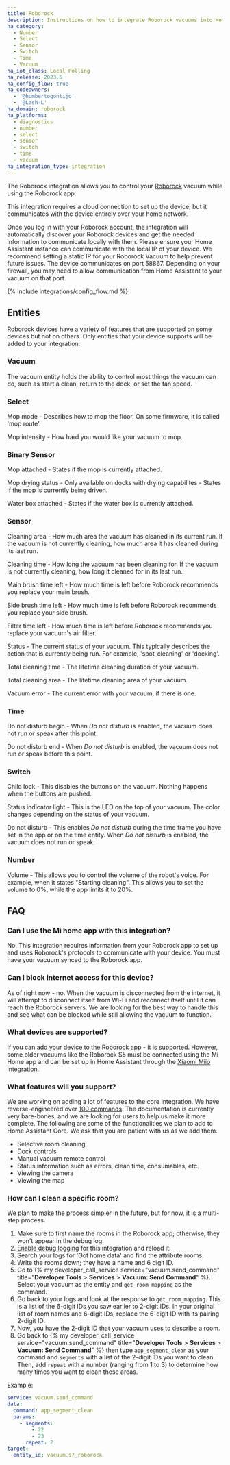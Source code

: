 ```yaml
---
title: Roborock
description: Instructions on how to integrate Roborock vacuums into Home Assistant
ha_category:
  - Number
  - Select
  - Sensor
  - Switch
  - Time
  - Vacuum
ha_iot_class: Local Polling
ha_release: 2023.5
ha_config_flow: true
ha_codeowners:
  - '@humbertogontijo'
  - '@Lash-L'
ha_domain: roborock
ha_platforms:
  - diagnostics
  - number
  - select
  - sensor
  - switch
  - time
  - vacuum
ha_integration_type: integration
---
```


The Roborock integration allows you to control your [Roborock](https://us.roborock.com/pages/robot-vacuum-cleaner) vacuum while using the Roborock app.

This integration requires a cloud connection to set up the device, but it communicates with the device entirely over your home network.

Once you log in with your Roborock account, the integration will automatically discover your Roborock devices and get the needed information to communicate locally with them. Please ensure your Home Assistant instance can communicate with the local IP of your device. We recommend setting a static IP for your Roborock Vacuum to help prevent future issues. The device communicates on port 58867. Depending on your firewall, you may need to allow communication from Home Assistant to your vacuum on that port.

{% include integrations/config_flow.md %}


## Entities

Roborock devices have a variety of features that are supported on some devices but not on others. Only entities that your device supports will be added to your integration.

### Vacuum

The vacuum entity holds the ability to control most things the vacuum can do, such as start a clean, return to the dock, or set the fan speed.

### Select

Mop mode - Describes how to mop the floor. On some firmware, it is called 'mop route'.

Mop intensity - How hard you would like your vacuum to mop.

### Binary Sensor

Mop attached - States if the mop is currently attached.

Mop drying status - Only available on docks with drying capabilites - States if the mop is currently being driven.

Water box attached - States if the water box is currently attached.


### Sensor

Cleaning area - How much area the vacuum has cleaned in its current run.  If the vacuum is not currently cleaning, how much area it has cleaned during its last run.

Cleaning time - How long the vacuum has been cleaning for. If the vacuum is not currently cleaning, how long it cleaned for in its last run.

Main brush time left - How much time is left before Roborock recommends you replace your main brush.

Side brush time left - How much time is left before Roborock recommends you replace your side brush.

Filter time left - How much time is left before Roborock recommends you replace your vacuum's air filter.

Status - The current status of your vacuum. This typically describes the action that is currently being run. For example, 'spot_cleaning' or 'docking'.

Total cleaning time - The lifetime cleaning duration of your vacuum.

Total cleaning area - The lifetime cleaning area of your vacuum.

Vacuum error - The current error with your vacuum, if there is one.

### Time

Do not disturb begin - When _Do not disturb_ is enabled, the vacuum does not run or speak after this point.

Do not disturb end - When _Do not disturb_ is enabled, the vacuum does not run or speak before this point.

### Switch

Child lock - This disables the buttons on the vacuum. Nothing happens when the buttons are pushed.

Status indicator light - This is the LED on the top of your vacuum. The color changes depending on the status of your vacuum.

Do not disturb - This enables _Do not disturb_ during the time frame you have set in the app or on the time entity. When _Do not disturb_ is enabled, the vacuum does not run or speak.

### Number

Volume - This allows you to control the volume of the robot's voice. For example, when it states "Starting cleaning". This allows you to set the volume to 0%, while the app limits it to 20%.


## FAQ

### Can I use the Mi home app with this integration?
No. This integration requires information from your Roborock app to set up and uses Roborock's protocols to communicate with your device. You must have your vacuum synced to the Roborock app.

### Can I block internet access for this device?
As of right now - no. When the vacuum is disconnected from the internet, it will attempt to disconnect itself from Wi-Fi and reconnect itself until it can reach the Roborock servers. We are looking for the best way to handle this and see what can be blocked while still allowing the vacuum to function. 

### What devices are supported?
If you can add your device to the Roborock app - it is supported. However, some older vacuums like the Roborock S5 must be connected using the Mi Home app and can be set up in Home Assistant through the [Xiaomi Miio](/integrations/xiaomi_miio/) integration.

### What features will you support?
We are working on adding a lot of features to the core integration. We have reverse-engineered over [100 commands](https://python-roborock.readthedocs.io/en/latest/api_commands.html). The documentation is currently very bare-bones, and we are looking for users to help us make it more complete. The following are some of the functionalities we plan to add to Home Assistant Core. We ask that you are patient with us as we add them.
- Selective room cleaning
- Dock controls
- Manual vacuum remote control
- Status information such as errors, clean time, consumables, etc.
- Viewing the camera
- Viewing the map

### How can I clean a specific room?
We plan to make the process simpler in the future, but for now, it is a multi-step process.
1. Make sure to first name the rooms in the Roborock app; otherwise, they won't appear in the debug log.
2. [Enable debug logging](/docs/configuration/troubleshooting/#enabling-debug-logging) for this integration and reload it.
3. Search your logs for 'Got home data' and find the attribute rooms.
4. Write the rooms down; they have a name and 6 digit ID.
5. Go to {% my developer_call_service service="vacuum.send_command" title="**Developer Tools** > **Services** > **Vacuum: Send Command**" %}. Select your vacuum as the entity and `get_room_mapping` as the command.
6. Go back to your logs and look at the response to `get_room_mapping`. This is a list of the 6-digit IDs you saw earlier to 2-digit IDs. In your original list of room names and 6-digit IDs, replace the 6-digit ID with its pairing 2-digit ID.
7. Now, you have the 2-digit ID that your vacuum uses to describe a room.
8. Go back to {% my developer_call_service service="vacuum.send_command" title="**Developer Tools** > **Services** > **Vacuum: Send Command**" %} then type `app_segment_clean` as your command and `segments` with a list of the 2-digit IDs you want to clean. Then, add `repeat` with a number (ranging from 1 to 3) to determine how many times you want to clean these areas.

Example:
```yaml
service: vacuum.send_command
data:
  command: app_segment_clean
  params:
    - segments:
        - 22
        - 23
      repeat: 2
target:
  entity_id: vacuum.s7_roborock

```
